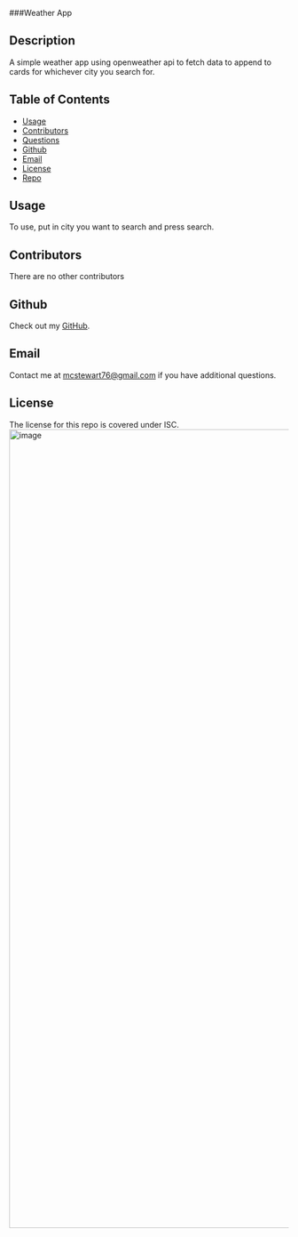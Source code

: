 ###Weather App
 
## Description
A simple weather app using openweather api to fetch data to append to cards for whichever city you search for. 

## Table of Contents
* [Usage](#usage)
* [Contributors](#contributors)
* [Questions](#questions)
* [Github](#github)
* [Email](#email)
* [License](#license)
* [Repo](#repo)


## Usage
To use, put in city you want to search and press search. 

## Contributors
There are no other contributors 

## Github
Check out my [GitHub](https://github.com/mcstewart76). 

## Email
Contact me at <a href="MAILTO:mcstewart76@gmail.com">mcstewart76@gmail.com</a> if you have additional questions. 

## License
The license for this repo is covered under ISC. 
<img width="1437" alt="image" src="https://user-images.githubusercontent.com/90533949/170295419-12424840-18ea-4c3c-a586-5065bcc5f702.png">
